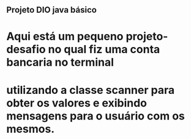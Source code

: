 ## Projeto DIO java básico
# Aqui está um pequeno projeto-desafio no qual fiz uma conta bancaria no terminal
# utilizando a classe scanner para obter os valores e exibindo mensagens para o usuário com os mesmos.
